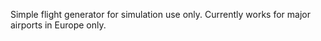Simple flight generator for simulation use only. Currently works for major airports in Europe only.
